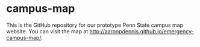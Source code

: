 # campus-map

This is the GitHub repository for our prototype Penn State campus map website. You can visit the map at http://aaronpdennis.github.io/emergency-campus-map/.
